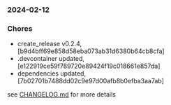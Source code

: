 ### 2024-02-12

### Chores
+ create_release v0.2.4, [b9d4bff69e858d58eba073ab31d6380b64cb8cfa]
+ .devcontainer updated, [e122919ce59f789720e89424f19c018661e857da]
+ dependencies updated, [7b02701b7488dd02c9e97d00afb8b0efba3aa7ab]

see <a href='https://github.com/mrjackwills/belugasnooze_vue/blob/main/CHANGELOG.md'>CHANGELOG.md</a> for more details
